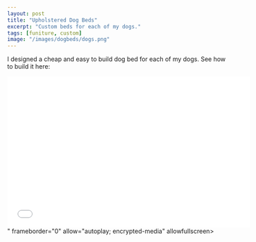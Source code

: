 ```yaml
---
layout: post
title: "Upholstered Dog Beds"
excerpt: "Custom beds for each of my dogs."
tags: [funiture, custom]
image: "/images/dogbeds/dogs.png"
---
```


I designed a cheap and easy to build dog bed for each of my dogs. See how to build it here:

<div class="videoWrapper">
    <iframe width="560" height="349" src="<iframe width="560" height="315" src="https://www.youtube.com/embed/OB8PKdPe0Sk?rel=0&amp;showinfo=0&autoplay=1&mute=1" frameborder="0" allow="autoplay; encrypted-media" allowfullscreen></iframe>" frameborder="0" allow="autoplay; encrypted-media" allowfullscreen></iframe>
</div>
